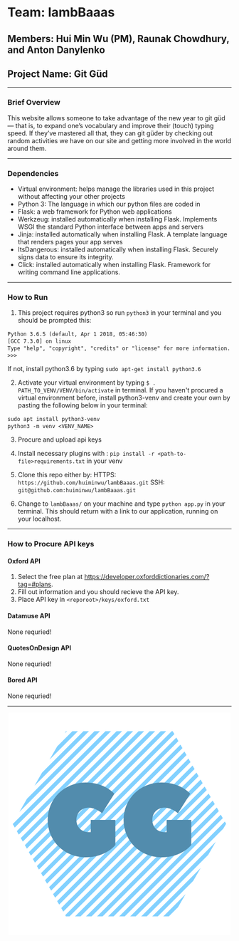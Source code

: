 # Team: lambBaaas
## Members: Hui Min Wu (PM), Raunak Chowdhury, and Anton Danylenko
## Project Name: Git Güd
---
### Brief Overview 

This website allows someone to take advantage of the new year to git güd — that is, to expand one’s vocabulary and improve their (touch) typing speed. If they’ve mastered all that, they can git güder by checking out random activities we have on our site and getting more involved in the world around them.

---
### Dependencies
- Virtual environment: helps manage the libraries used in this project without affecting your other projects
- Python 3: The language in which our python files are coded in
- Flask: a web framework for Python web applications
- Werkzeug: installed automatically when installing Flask. Implements WSGI the standard Python interface between apps and servers
- Jinja: installed automatically when installing Flask. A template language that renders pages your app serves
- ItsDangerous: installed automatically when installing Flask. Securely signs data to ensure its integrity.
- Click: installed automatically when installing Flask. Framework for writing command line applications.

---
### How to Run
1. This project requires python3 so run `python3` in your terminal and you should be prompted this:
```
Python 3.6.5 (default, Apr 1 2018, 05:46:30)
[GCC 7.3.0] on linux
Type "help", "copyright", "credits" or "license" for more information.
>>>
``` 
If not, install python3.6 by typing `sudo apt-get install python3.6`

2. Activate your virtual environment by typing `$ . PATH_TO_VENV/VENV/bin/activate` in terminal. If you haven't procured a virtual environment before, install python3-venv and create your own by pasting the following below in your terminal:
```
sudo apt install python3-venv
python3 -m venv <VENV_NAME>
```
3. Procure and upload api keys 
4. Install necessary plugins with : `pip install -r <path-to-file>requirements.txt` in your venv
5. Clone this repo either by:
HTTPS: `https://github.com/huiminwu/lambBaaas.git`
SSH: `git@github.com:huiminwu/lambBaaas.git`

6. Change to `lambBaaas/` on your machine and type `python app.py` in your terminal. This should return with a link to our application, running on your localhost.

---
### How to Procure API keys
  
#### Oxford API
1. Select the free plan at https://developer.oxforddictionaries.com/?tag=#plans.
2. Fill out information and you should recieve the API key.
3. Place API key in `<reporoot>/keys/oxford.txt`

#### Datamuse API
None requried!
#### QuotesOnDesign API
None requried!
#### Bored API
None requried!

---
<p align="center"> <img src="https://github.com/huiminwu/lambBaaas/blob/master/static/logo.png"></p>
